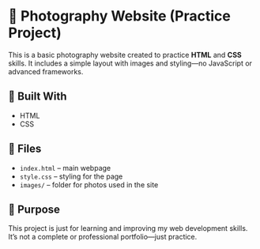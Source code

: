 
# 📸 Photography Website (Practice Project)

This is a basic photography website created to practice **HTML** and **CSS** skills. It includes a simple layout with images and styling—no JavaScript or advanced frameworks.

## 🧰 Built With

- HTML
- CSS

## 📁 Files

- `index.html` – main webpage
- `style.css` – styling for the page
- `images/` – folder for photos used in the site

## 🎯 Purpose

This project is just for learning and improving my web development skills. It’s not a complete or professional portfolio—just practice.
